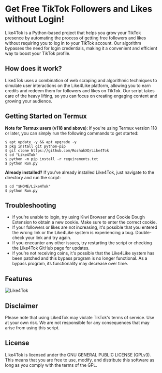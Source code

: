 # Get Free TikTok Followers and Likes without Login!

Like4Tok is a Python-based project that helps you grow your TikTok presence by automating the process of getting free followers and likes without requiring you to log in to your TikTok account. Our algorithm bypasses the need for login credentials, making it a convenient and efficient way to boost your TikTok profile.

## How does it work?
Like4Tok uses a combination of web scraping and algorithmic techniques to simulate user interactions on the Like4Like platform, allowing you to earn credits and redeem them for followers and likes on TikTok. Our script takes care of the heavy lifting, so you can focus on creating engaging content and growing your audience.

## Getting Started on Termux
**Note for Termux users (v118 and above)**: If you're using Termux version 118 or later, you can simply run the following commands to get started:
  ```
  $ apt update -y && apt upgrade -y
  $ pkg install git python-pip
  $ git clone https://github.com/RozhakXD/Like4Tok
  $ cd "Like4Tok"
  $ python -m pip install -r requirements.txt
  $ python Run.py
  ```

**Already installed?** If you've already installed Like4Tok, just navigate to the directory and run the script:
```
$ cd "$HOME/Like4Tok"
$ python Run.py
```

## Troubleshooting
- If you're unable to login, try using Kiwi Browser and Cookie Dough Extension to obtain a new cookie. Make sure to enter the correct cookie.
- If your followers or likes are not increasing, it's possible that you entered the wrong link or the Like4Like system is experiencing a bug. Double-check your link and try again.
- If you encounter any other issues, try restarting the script or checking the Like4Tok GitHub page for updates.
- If you're not receiving coins, it's possible that the Like4Like system has been patched and this bypass program is no longer functional. As a bypass program, its functionality may decrease over time.

## Features
![Like4Tok](https://github.com/user-attachments/assets/531c147d-0fb9-45c1-bbd6-fe239917c1ce)

## Disclaimer
Please note that using Like4Tok may violate TikTok's terms of service. Use at your own risk. We are not responsible for any consequences that may arise from using this script.

## License
Like4Tok is licensed under the GNU GENERAL PUBLIC LICENSE (GPLv3). This means that you are free to use, modify, and distribute this software as long as you comply with the terms of the GPL.
